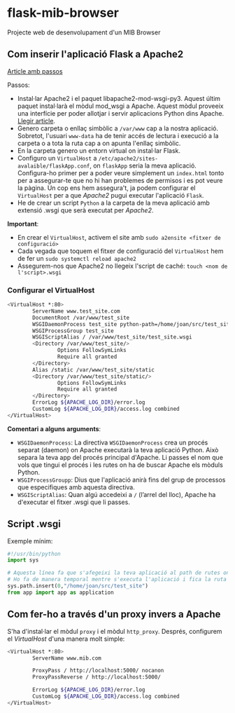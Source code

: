 # flask-mib-browser

Projecte web de desenvolupament d'un MIB Browser

## Com inserir l'aplicació Flask a Apache2

[Article amb passos](https://toxigon.com/deploying-a-flask-application-via-the-apache-server)

Passos:

- Instal·lar Apache2 i el paquet libapache2-mod-wsgi-py3. Aquest últim paquet instal·larà el mòdul mod_wsgi a Apache. Aquest mòdul proveeix una interfície per poder allotjar i servir aplicacions Python dins Apache.
[Llegir article](https://toxigon.com/deploying-a-flask-application-via-the-apache-server).
- Genero carpeta o enllaç simbòlic a `/var/www` cap a la nostra aplicació. Sobretot, l'usuari `www-data` ha de tenir accés de lectura i execució a la carpeta o a tota la ruta cap a on apunta l'enllaç simbòlic.
- En la carpeta genero un entorn virtual on instal·lar Flask.
- Configuro un `VirtualHost` a `/etc/apache2/sites-avalaible/flaskApp.conf`, on `flaskApp` seria la meva aplicació. Configura-ho primer per a poder veure simplement un `index.html` tonto per a assegurar-te que no hi han problemes de permisos i es pot veure la pàgina. Un cop ens hem assegura't, ja podem configurar el `VirtualHost` per a que *Apache2* pugui executar l'aplicació `Flask`.
- He de crear un script `Python` a la carpeta de la meva aplicació amb extensió .wsgi que serà executat per *Apache2*.

**Important**: 

- En crear el `VirtualHost`, activem el site amb `sudo a2ensite <fitxer de configuració>`
- Cada vegada que toquem el fitxer de configuració del `VirtualHost` hem de fer un `sudo systemctl reload apache2`
- Assegurem-nos que Apache2 no llegeix l'script de caché: `touch <nom de l'script>.wsgi`

### Configurar el VirtualHost

```bash
<VirtualHost *:80>
        ServerName www.test_site.com
        DocumentRoot /var/www/test_site
        WSGIDaemonProcess test_site python-path=/home/joan/src/test_site:/home/joan/src/test_site/.venv/lib/python3.12/site-packages
        WSGIProcessGroup test_site
        WSGIScriptAlias / /var/www/test_site/test_site.wsgi
        <Directory /var/www/test_site/>
                Options FollowSymLinks
                Require all granted
        </Directory>
        Alias /static /var/www/test_site/static
        <Directory /var/www/test_site/static/>
                Options FollowSymLinks
                Require all granted
        </Directory>
        ErrorLog ${APACHE_LOG_DIR}/error.log
        CustomLog ${APACHE_LOG_DIR}/access.log combined
</VirtualHost>
```

**Comentari a alguns arguments**: 

- `WSGIDaemonProcess`: La directiva `WSGIDaemonProcess` crea un procés separat (daemon) on Apache executarà la teva aplicació Python. Això separa la teva app del procés principal d'Apache. Li passes el nom que vols que tingui el procés i les rutes on ha de buscar Apache els mòduls Python.
- `WSGIProcessGroupp`: Dius que l'aplicació anirà fins del grup de processos que especifiques amb aquesta directiva.
- `WSGIScriptAlias`: Quan algú accedeixi a `/` (l’arrel del lloc), Apache ha d'executar el fitxer .wsgi que li passes.

## Script .wsgi

Exemple mínim:

```python
#!/usr/bin/python
import sys

# Aquesta línea fa que s'afegeixi la teva aplicació al path de rutes on buscar mòduls Python. 
# Ho fa de manera temporal mentre s'executa l'aplicació i fica la ruta a l'inici del path
sys.path.insert(0,"/home/joan/src/test_site")
from app import app as application
```

## Com fer-ho a través d'un proxy invers a Apache

S'ha d'instal·lar el mòdul `proxy` i el mòdul `http_proxy`. Després, configurem el *VirtualHost* d'una manera molt simple:

```bash
<VirtualHost *:80>
        ServerName www.mib.com

        ProxyPass / http://localhost:5000/ nocanon 
        ProxyPassReverse / http://localhost:5000/

        ErrorLog ${APACHE_LOG_DIR}/error.log
        CustomLog ${APACHE_LOG_DIR}/access.log combined
</VirtualHost>
```